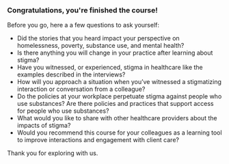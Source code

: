 ### Congratulations, you're finished the course!

Before you go, here a a few questions to ask yourself:

-	Did the stories that you heard impact your perspective on homelessness, poverty, substance use, and mental health?
-	Is there anything you will change in your practice after learning about stigma?
-	Have you witnessed, or experienced, stigma in healthcare like the examples described in the interviews?
-	How will you approach a situation when you’ve witnessed a stigmatizing interaction or conversation from a colleague?
-	Do the policies at your workplace perpetuate stigma against people who use substances? Are there policies and practices that support access for people who use substances?
-	What would you like to share with other healthcare providers about the impacts of stigma?
-	Would you recommend this course for your colleagues as a learning tool to improve interactions and engagement with client care?

Thank you for exploring with us.